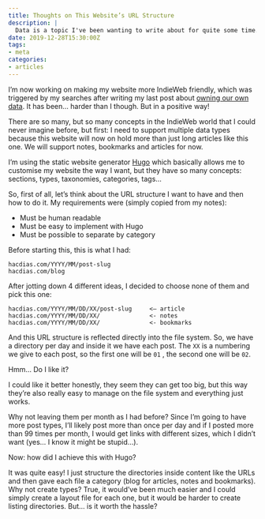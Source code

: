 ```yaml
---
title: Thoughts on This Website’s URL Structure
description: |
  Data is a topic I've been wanting to write about for quite some time. Do we own our data? What should we do about it?
date: 2019-12-28T15:30:00Z
tags:
- meta
categories:
- articles
---
```


I’m now working on making my website more IndieWeb friendly, which was triggered by my searches after writing my last post about [owning our own data](/2019/12/24/own-your-data). It has been… harder than I though. But in a positive way!

<!--more-->

There are so many, but so many concepts in the IndieWeb world that I could never imagine before, but first: I need to support multiple data types because this website will now on hold more than just long articles like this one. We will support notes, bookmarks and articles for now.

I’m using the static website generator [Hugo](https://gohugo.io) which basically allows me to customise my website the way I want, but they have so many concepts: sections, types, taxonomies, categories, tags…

So, first of all, let’s think about the URL structure I want to have and then how to do it. My requirements were (simply copied from my notes):

* Must be human readable
* Must be easy to implement with Hugo
* Must be possible to separate by category

Before starting this, this is what I had:

```plaintext
hacdias.com/YYYY/MM/post-slug
hacdias.com/blog
```

After jotting down 4 different ideas, I decided to choose none of them and pick this one:

```plaintext
hacdias.com/YYYY/MM/DD/XX/post-slug     <— article
hacdias.com/YYYY/MM/DD/XX/              <- notes
hacdias.com/YYYY/MM/DD/XX/              <- bookmarks
```

And this URL structure is reflected directly into the file system. So, we have a directory per day and inside it we have each post. The `XX` is a numbering we give to each post, so the first one will be `01` , the second one will be `02`.

Hmm… Do I like it?

I could like it better honestly, they seem they can get too big, but this way they’re also really easy to manage on the file system and everything just works.

Why not leaving them per month as I had before? Since I’m going to have more post types, I’ll likely post more than once per day and if I posted more than 99 times per month, I would get links with different sizes, which I didn’t want (yes… I know it might be stupid…).

Now: how did I achieve this with Hugo?

It was quite easy! I just structure the directories inside content like the URLs and then gave each file a category (blog for articles, notes and bookmarks). Why not create types? True, it would’ve been much easier and I could simply create a layout file for each one, but it would be harder to create listing directories. But… is it worth the hassle?
